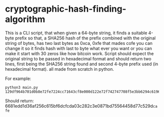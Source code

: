 # cryptographic-hash-finding-algorithm
This is a CLI script, that when given a 64-byte string, it finds a suitable 4-byte prefix so that, a SHA256 hash of the prefix combined with the original string of bytes, has two last bytes as 0xca, 0xfe that mades cofe you can change it so it finds hash with last to byte what ever you want or you can make it start with 30 zeros like how bitcoin work. Script should expect the original string to be passed in hexadecimal format and should return two lines, first being the SHA256 string found and second 4-byte prefix used (in hexadecimal format). all made from scratch in python.

For example:
```
python3 main.py 129df964b701d0b8e72fe7224cc71643cf8e000d122e72f742747708f5e3bb6294c619604e52dcd8f5446da7e9ff7459d1d3cefbcc231dd4c02730a22af9880c
```
Should return:
6681edd1d36af256c615bf6dcfcda03c282c3e0871bd75564458d77c529d```cafe```
